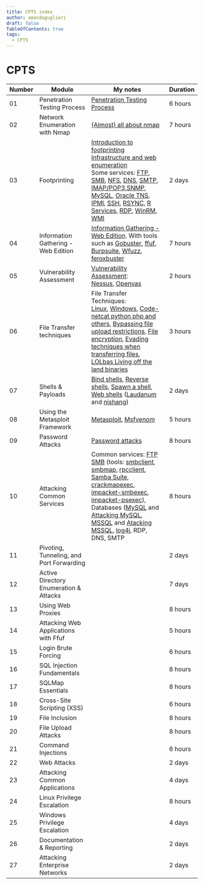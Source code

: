 ```yaml
---
title: CPTS index
author: amandaguglieri
draft: false
TableOfContents: true
tags:
  - CPTS
---
```


# CPTS


| Number  | Module | My notes | Duration |
| -- | --- |  --  | -- |
| 01 | Penetration Testing Process | [Penetration Testing Process](penetration-testing-process.md) | 6 hours |
| 02 | Network Enumeration with Nmap | [(Almost) all about nmap](nmap.md)  | 7 hours |
| 03 | Footprinting | [Introduction to footprinting](footprinting.md) <br>[Infrastructure and web enumeration](information-gathering.md)  <br>Some services:  [FTP](21-ftp.md), [SMB](137-138-139-445-smb.md), [NFS](2049-nfs-network-file-system.md), [DNS](53-dns.md), [SMTP](25-565-587-simple-mail-tranfer-protocol-smtp.md), [IMAP/POP3](110-143-993-995-imap-pop3.md),[SNMP](161-162-snmp.md), [MySQL](3306-mariadb-mysql.md), [Oracle TNS](1521-oracle-transparent-network-substrate.md), [IPMI](623-intelligent-platform-management-interface-ipmi.md), [SSH](22-ssh.md), [RSYNC](873-rsync.md), [R Services](512-513-514-r-services.md), [RDP](3389-rdp.md), [WinRM](5985-5986-winrm-windows-remote-management.md), [WMI](135-windows-management-instrumentation-wmi.md) | 2 days |
| 04 | Information Gathering - Web Edition | [Information Gathering - Web Edition](information-gathering.md). With tools such as [Gobuster](gobuster.md), [ffuf](ffuf.md), [Burpsuite](burpsuite.md), [Wfuzz](wfuzz.md), [feroxbuster](feroxbuster.md) | 7 hours |
| 05 | Vulnerability Assessment | [Vulnerability Assessment](vulnerability-assessment.md): <br> [Nessus](nessus.md), [Openvas](openvas.md)  | 2 hours | 
| 06 | File Transfer techniques | File Transfer Techniques:  <br>[Linux](transferring-files-techniques-linux.md), [Windows](transferring-files-techniques-windows.md), [Code- netcat python php and others](transferring-files-techniques-code.md), [Bypassing file upload restrictions](../webexploitation/file-upload), [File encryption](file-encryption.md), [Evading techniques when transferring files](transferring-files-evading-detection.md), [LOLbas Living off the land binaries](lolbins-lolbas-gtfobins.md) |  3 hours |  
| 07 | Shells & Payloads | [Bind shells](bind-shells.md), [Reverse shells](reverse-shells.md), [Spawn a shell](spawn-a-shell.md), [Web shells](web-shells.md) ([Laudanum](laudanum.md) and [nishang](nishang.md)) | 2 days | 
| 08 | Using the Metasploit Framework | [Metasploit](metasploit.md), [Msfvenom](msfvenom.md) | 5 hours |
| 09 | Password Attacks | [Password attacks](../webexploitation/password-attacks) | 8 hours |
| 10 | Attacking Common Services | Common services: [FTP](21-ftp.md) <br>[SMB](137-138-139-445-smb.md) (tools: [smbclient](smbclient.md), [smbmap](smbmap.md), [rpcclient](rpcclient.md), [Samba Suite](samba-suite.md), [crackmapexec](crackmapexec.md), [impacket-smbexec](impacket-smbexec.md), [impacket-psexec](impacket-psexec.md)), Databases ([MySQL](mysql.md) and [Attacking MySQL](3306-mariadb-mysql.md), [MSSQL](mssql.md) and [Atacking MSSQL](1433-mssql.md), [log4j](log4j.md), RDP, DNS, SMTP |  8 hours | 
| 11 | Pivoting, Tunneling, and Port Forwarding |  | 2 days |
| 12 | Active Directory Enumeration & Attacks  |  | 7 days |
| 13 | Using Web Proxies |  |  8 hours |
| 14 | Attacking Web Applications with Ffuf |  | 5 hours |
| 15 | Login Brute Forcing |  | 6 hours |
| 16 | SQL Injection Fundamentals |  | 8 hours |
| 17 | SQLMap Essentials |  | 8 hours | 
| 18 | Cross-Site Scripting (XSS) |  | 6 hours | 
| 19 | File Inclusion |  | 8 hours |
| 20 | File Upload Attacks |  | 8 hours |
| 21 | Command Injections |  | 6 hours |
| 22 | Web Attacks |  | 2 days |
| 23 | Attacking Common Applications |  | 4 days |
| 24 | Linux Privilege Escalation |  | 8 hours | 
| 25 | Windows Privilege Escalation |  | 4 days |
| 26 | Documentation & Reporting |  | 2 days | 
| 27 | Attacking Enterprise Networks |  | 2 days |


